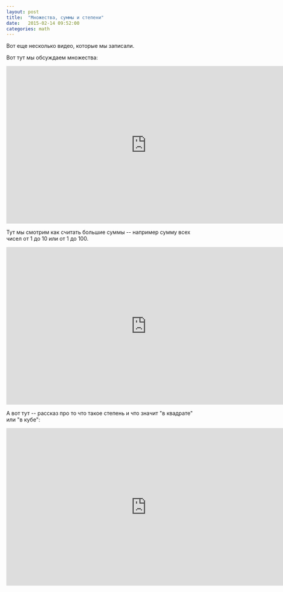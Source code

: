 ```yaml
---
layout: post
title:  "Множества, суммы и степени"
date:   2015-02-14 09:52:00
categories: math
---
```

Вот еще несколько видео, которые мы записали.

Вот тут мы обсуждаем множества:

<iframe width="740" height="417" src="https://www.youtube.com/embed/CnsHzELiuwE" frameborder="0" allowfullscreen></iframe>

Тут мы смотрим как считать большие суммы -- например сумму всех чисел от 1 до 10 или от 1 до 100.

<iframe width="740" height="417" src="https://www.youtube.com/embed/nVZYDjpbrcQ" frameborder="0" allowfullscreen></iframe>

А вот тут -- рассказ про то что такое степень и что значит "в квадрате" или "в кубе":

<iframe width="740" height="417" src="https://www.youtube.com/embed/68BYpDBqGao" frameborder="0" allowfullscreen></iframe>
